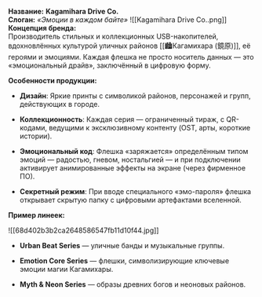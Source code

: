 **Название:** **Kagamihara Drive Co.**  
**Слоган:** _«Эмоции в каждом байте»_
![[Kagamihara Drive Co..png]]
**Концепция бренда:**  
Производитель стильных и коллекционных USB-накопителей, вдохновлённых культурой уличных районов [[🏙️Кагамихара (鏡原)]], её героями и эмоциями. Каждая флешка не просто носитель данных — это «эмоциональный драйв», заключённый в цифровую форму.

**Особенности продукции:**

- **Дизайн**: Яркие принты с символикой районов, персонажей и групп, действующих в городе.
    
- **Коллекционность**: Каждая серия — ограниченный тираж, с QR-кодами, ведущими к эксклюзивному контенту (OST, арты, короткие истории).
    
- **Эмоциональный код**: Флешка «заряжается» определённым типом эмоций — радостью, гневом, ностальгией — и при подключении активирует анимированные эффекты на экране (через фирменное ПО).
    
- **Секретный режим**: При вводе специального «эмо-пароля» флешка открывает скрытую папку с цифровыми артефактами вселенной.
    

**Пример линеек:**

![[68d402b3b2ca2648586547fb11d10f44.jpg]]

- **Urban Beat Series** — уличные банды и музыкальные группы.
    
- **Emotion Core Series** — флешки, символизирующие ключевые эмоции магии Кагамихары.
    
- **Myth & Neon Series** — образы древних богов и неоновых районов.